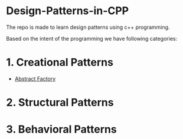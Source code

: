 # Design-Patterns-in-CPP
The repo is made to learn design patterns using c++ programming.

Based on the intent of the programming we have following categories: 

# 1. Creational Patterns

- [Abstract Factory](./Creational/Abstract_Factory.cpp)

# 2. Structural Patterns

# 3. Behavioral Patterns
